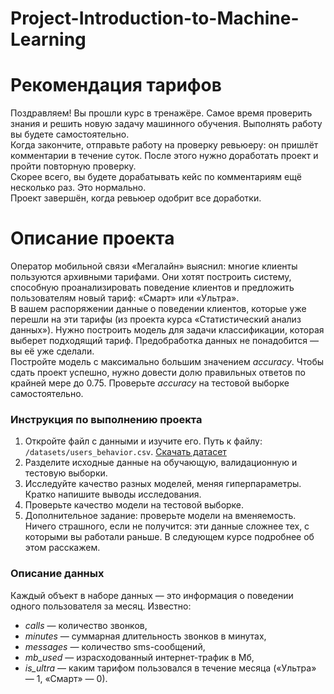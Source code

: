 # Project-Introduction-to-Machine-Learning

<div class="Markdown base-markdown base-markdown_with-gallery markdown markdown_size_normal markdown_type_theory full-markdown"><h1>Рекомендация тарифов</h1><div class="paragraph">Поздравляем! Вы прошли курс в тренажёре. Самое время проверить знания и решить новую задачу машинного обучения. Выполнять работу вы будете самостоятельно.  </div><div class="paragraph">Когда закончите, отправьте работу на проверку ревьюеру: он пришлёт комментарии в течение суток. После этого нужно доработать проект и пройти повторную проверку. </div><div class="paragraph">Скорее всего, вы будете дорабатывать кейс по комментариям ещё несколько раз. Это нормально. </div><div class="paragraph">Проект завершён, когда ревьюер одобрит все доработки. </div><h1>Описание проекта</h1><div class="paragraph">Оператор мобильной связи «Мегалайн» выяснил: многие клиенты пользуются архивными тарифами. Они хотят построить систему, способную проанализировать поведение клиентов и предложить пользователям новый тариф: «Смарт» или «Ультра».</div><div class="paragraph">В вашем распоряжении данные о поведении клиентов, которые уже перешли на эти тарифы (из проекта курса «Статистический анализ данных»). Нужно построить модель для задачи классификации, которая выберет подходящий тариф. Предобработка данных не понадобится — вы её уже сделали.</div><div class="paragraph">Постройте модель с максимально большим значением <em>accuracy</em>. Чтобы сдать проект успешно, нужно довести долю правильных ответов по крайней мере до 0.75. Проверьте <em>accuracy</em> на тестовой выборке самостоятельно.</div><h3>Инструкция по выполнению проекта</h3><ol start="1"><li>Откройте файл с данными и изучите его. Путь к файлу: <code class="code-inline code-inline_theme_light">/datasets/users_behavior.csv</code>. <a href="https://code.s3.yandex.net/datasets/users_behavior.csv" target="_blank">Скачать датасет</a></li><li>Разделите исходные данные на обучающую, валидационную и тестовую выборки.</li><li>Исследуйте качество разных моделей, меняя гиперпараметры. Кратко напишите выводы исследования.</li><li>Проверьте качество модели на тестовой выборке.</li><li>Дополнительное задание: проверьте модели на вменяемость. Ничего страшного, если не получится: эти данные сложнее тех, с которыми вы работали раньше. В следующем курсе подробнее об этом расскажем.</li></ol><h3>Описание данных</h3><div class="paragraph">Каждый объект в наборе данных — это информация о поведении одного пользователя за месяц. Известно:</div><ul><li><em>сalls</em> — количество звонков,</li><li><em>minutes</em> — суммарная длительность звонков в минутах,</li><li><em>messages</em> — количество sms-сообщений,</li><li><em>mb_used</em> — израсходованный интернет-трафик в Мб,</li><li><em>is_ultra</em> — каким тарифом пользовался в течение месяца («Ультра» — 1, «Смарт» — 0).</li></ul>
